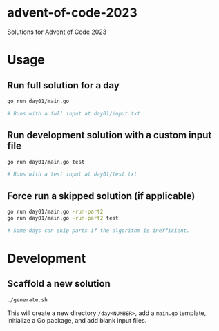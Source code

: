 # advent-of-code-2023

Solutions for Advent of Code 2023

# Usage

## Run full solution for a day

```sh
go run day01/main.go

# Runs with a full input at day01/input.txt
```

## Run development solution with a custom input file

```sh
go run day01/main.go test

# Runs with a test input at day01/test.txt
```

## Force run a skipped solution (if applicable)

```sh
go run day01/main.go -run-part2
go run day01/main.go -run-part2 test

# Some days can skip parts if the algorithm is inefficient.
```

# Development

## Scaffold a new solution

```sh
./generate.sh
```

This will create a new directory `/day<NUMBER>`, add a `main.go` template, initialize a Go package, and add blank input files.
